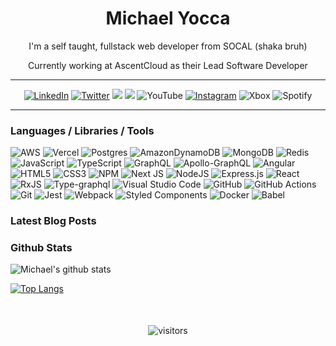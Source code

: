 <h1 align="center">Michael Yocca</h1>

<p align="center">I'm a self taught, fullstack web developer from SOCAL (shaka bruh)</p>
<p align="center">Currently working at AscentCloud as their Lead Software Developer</p>

<hr />
<!-- 
<img src='https://random-memer.herokuapp.com/' title="Meme" alt="Please refresh the page if the meme doesn't show up."> -->

<!-- <h3>Contact</h3> -->
<div align="center">

<a href="https://www.linkedin.com/in/michaelyocca/">![LinkedIn](https://img.shields.io/badge/linkedin-%230077B5.svg?style=for-the-badge&logo=linkedin&logoColor=white)</a>
<a href="https://twitter.com/Mjyocca">![Twitter](https://img.shields.io/badge/mjyocca-%231DA1F2.svg?style=for-the-badge&logo=Twitter&logoColor=white)</a>
<a href="https://michaelyocca.io/">
<img src="https://img.shields.io/badge/-Website-blue?style=for-the-badge&logo="/></a>
<a href="https://michaelyocca.io/blog">
<img src="https://img.shields.io/badge/-Blog-blue?style=for-the-badge&logo=" /></a>
![YouTube](https://img.shields.io/badge/Michael_Yocca-%23FF0000.svg?style=for-the-badge&logo=YouTube&logoColor=white)
<a href="https://www.instagram.com/michael_yocca/">![Instagram](https://img.shields.io/badge/michael_yocca-%23E4405F.svg?style=for-the-badge&logo=Instagram&logoColor=white)</a>
![Xbox](https://img.shields.io/badge/onestudlymuffin-%23107C10.svg?style=for-the-badge&logo=Xbox&logoColor=white)
![Spotify](https://img.shields.io/badge/Spotify-1ED760?style=for-the-badge&logo=spotify&logoColor=white)
</div>

<hr />

### Languages / Libraries / Tools
![AWS](https://img.shields.io/badge/AWS-%23FF9900.svg?style=for-the-badge&logo=amazon-aws&logoColor=white)
![Vercel](https://img.shields.io/badge/vercel-%23000000.svg?style=for-the-badge&logo=vercel&logoColor=white)
![Postgres](https://img.shields.io/badge/postgres-%23316192.svg?style=for-the-badge&logo=postgresql&logoColor=white)
![AmazonDynamoDB](https://img.shields.io/badge/Amazon%20DynamoDB-4053D6?style=for-the-badge&logo=Amazon%20DynamoDB&logoColor=white)
![MongoDB](https://img.shields.io/badge/MongoDB-%234ea94b.svg?style=for-the-badge&logo=mongodb&logoColor=white)
![Redis](https://img.shields.io/badge/redis-%23DD0031.svg?style=for-the-badge&logo=redis&logoColor=white)
![JavaScript](https://img.shields.io/badge/javascript-%23323330.svg?style=for-the-badge&logo=javascript&logoColor=%23F7DF1E)
![TypeScript](https://img.shields.io/badge/typescript-%23007ACC.svg?style=for-the-badge&logo=typescript&logoColor=white)
![GraphQL](https://img.shields.io/badge/-GraphQL-E10098?style=for-the-badge&logo=graphql&logoColor=white)
![Apollo-GraphQL](https://img.shields.io/badge/-ApolloGraphQL-311C87?style=for-the-badge&logo=apollo-graphql)
![Angular](https://img.shields.io/badge/angular-%23DD0031.svg?style=for-the-badge&logo=angular&logoColor=white)
![HTML5](https://img.shields.io/badge/html5-%23E34F26.svg?style=for-the-badge&logo=html5&logoColor=white)
![CSS3](https://img.shields.io/badge/css3-%231572B6.svg?style=for-the-badge&logo=css3&logoColor=white)
![NPM](https://img.shields.io/badge/NPM-%23000000.svg?style=for-the-badge&logo=npm&logoColor=white)
![Next JS](https://img.shields.io/badge/Next-black?style=for-the-badge&logo=next.js&logoColor=white)
![NodeJS](https://img.shields.io/badge/node.js-6DA55F?style=for-the-badge&logo=node.js&logoColor=white)
![Express.js](https://img.shields.io/badge/express.js-%23404d59.svg?style=for-the-badge&logo=express&logoColor=%2361DAFB)
![React](https://img.shields.io/badge/react-%2320232a.svg?style=for-the-badge&logo=react&logoColor=%2361DAFB)
![RxJS](https://img.shields.io/badge/rxjs-%23B7178C.svg?style=for-the-badge&logo=reactivex&logoColor=white)
![Type-graphql](https://img.shields.io/badge/-TypeGraphQL-%23C04392?style=for-the-badge)
![Visual Studio Code](https://img.shields.io/badge/Visual%20Studio%20Code-0078d7.svg?style=for-the-badge&logo=visual-studio-code&logoColor=white)
![GitHub](https://img.shields.io/badge/github-%23121011.svg?style=for-the-badge&logo=github&logoColor=white)
![GitHub Actions](https://img.shields.io/badge/githubactions-%232671E5.svg?style=for-the-badge&logo=githubactions&logoColor=white)
![Git](https://img.shields.io/badge/git-%23F05033.svg?style=for-the-badge&logo=git&logoColor=white)
![Jest](https://img.shields.io/badge/-jest-%23C21325?style=for-the-badge&logo=jest&logoColor=white)
![Webpack](https://img.shields.io/badge/webpack-%238DD6F9.svg?style=for-the-badge&logo=webpack&logoColor=black)
![Styled Components](https://img.shields.io/badge/styled--components-DB7093?style=for-the-badge&logo=styled-components&logoColor=white)
![Docker](https://img.shields.io/badge/docker-%230db7ed.svg?style=for-the-badge&logo=docker&logoColor=white)
![Babel](https://img.shields.io/badge/Babel-F9DC3e?style=for-the-badge&logo=babel&logoColor=black)

### Latest Blog Posts



### Github Stats
![Michael's github stats](https://github-readme-stats.vercel.app/api?username=mjyocca&show_icons=true&theme=tokyonight)

[![Top Langs](https://github-readme-stats.vercel.app/api/top-langs/?username=mjyocca&layout=compact&exclude_repo=apex-query&theme=tokyonight)](https://github.com/anuraghazra/github-readme-stats)


<!-- ![Michael's github stats](https://github-readme-stats.vercel.app/api?username=mjyocca&show_icons=true&bg_color=30,e96443,904e95&title_color=fff&text_color=fff&icon_color=fff) -->

<div align="center" style="margin: 50px;">

![visitors](https://visitor-badge.glitch.me/badge?page_id=mjyocca.mjyocca)
</div>
